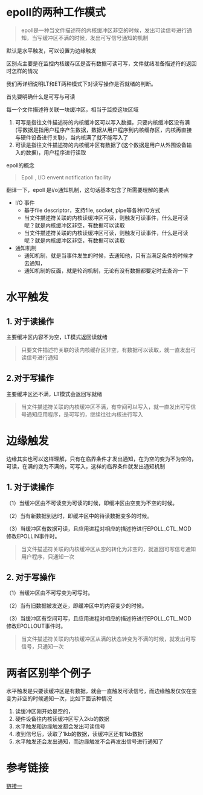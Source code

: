 # epoll的两种工作模式

>epoll是一种当文件描述符的内核缓冲区非空的时候，发出可读信号进行通知，当写缓冲区不满的时候，发出可写信号通知的机制

默认是水平触发，可以设置为边缘触发

区别点主要是在监控内核缓存区是否有数据可读可写，文件就绪准备描述符的返回时怎样的情况

我们再详细说明LT和ET两种模式下对读写操作是否就绪的判断。


首先要明确什么是可写与可读

每一个文件描述符关联一块缓冲区，相当于监控这块区域

1. 可写是指往文件描述符的内核缓冲区可以写入数据，只要内核缓冲区没有满(写数据是指用户程序产生数据，数据从用户程序到内核缓存区，内核再直接与硬件设备进行关联)，当内核满了就不能写入了
2. 可读是指往文件描述符的内核缓冲区有数据了(这个数据是用户从外围设备输入的数据)，用户程序进行读取

epoll的概念

>Epoll , I/O envent notification facility

翻译一下，epoll 是i/o通知机制，这句话基本包含了所需要理解的要点

- I/O 事件
    - 基于file descriptor，支持file, socket, pipe等各种I/O方式
    - 当文件描述符关联的内核读缓冲区可读，则触发可读事件，什么是可读呢？就是内核缓冲区非空，有数据可以读取
    - 当文件描述符关联的内核读缓冲区可读，则触发可读事件，什么是可读呢？就是内核缓冲区非空，有数据可以读取
- 通知机制 
    - 通知机制，就是当事件发生的时候，去通知他，只有当满足条件的时候才去通知，
    - 通知机制的反面，就是轮询机制，无论有没有数据都要定时去查询一下
 

# 水平触发

## 1. 对于读操作
主要缓冲区内容不为空，LT模式返回读就绪

>只要文件描述符关联的读内核缓存区非空，有数据可以读取，就一直发出可读信号进行通知


## 2.对于写操作
主要缓冲区还不满，LT模式会返回写就绪
>当文件描述符关联的内核缓冲区不满，有空间可以写入，就一直发出可写信号通知应用程序，是可写的，继续往往内核进行写入

# 边缘触发
边缘其实也可以这样理解，只有在临界条件才发出通知，在为空的变为不为空的，可读，在满的变为不满的，可写入，这样的临界条件就发出通知机制
## 1. 对于读操作
（1）当缓冲区由不可读变为可读的时候，即缓冲区由空变为不空的时候。

（2）当有新数据到达时，即缓冲区中的待读数据变多的时候。

（3）当缓冲区有数据可读，且应用进程对相应的描述符进行EPOLL_CTL_MOD 修改EPOLLIN事件时。
>当文件描述符关联的内核缓冲区从空的转化为非空的，就返回可写信号通知用户程序，只通知一次


## 2. 对于写操作
（1）当缓冲区由不可写变为可写时。

（2）当有旧数据被发送走，即缓冲区中的内容变少的时候。

（3）当缓冲区有空间可写，且应用进程对相应的描述符进行EPOLL_CTL_MOD 修改EPOLLOUT事件时。
>当文件描述符关联的内核缓冲区从满的状态转变为不满的时候，就发出可写信号，只通知一次

# 两者区别举个例子
水平触发是只要读缓冲区是有数据，就会一直触发可读信号，而边缘触发仅仅在空变为非空的时候通知一次，比如下面该种情况
1. 读缓冲区刚开始是空的，
2. 硬件设备往内核读缓冲区写入2kb的数据
3. 水平触发和边缘触发都会发出可读信号
4. 收到信号后，读取了1kb的数据，读缓冲区还有1kb数据
5. 水平触发还会发出通知，而边缘触发不会再发出信号进行通知了


# 参考链接

[链接一](https://www.jianshu.com/p/7835726dc78b)